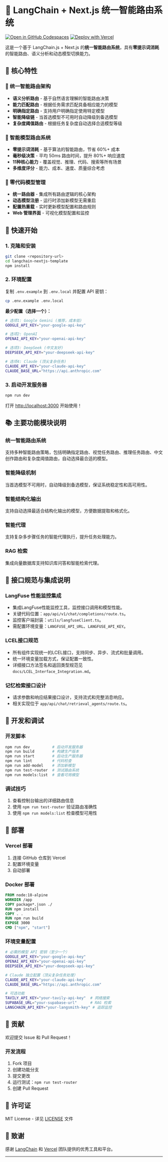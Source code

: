 # 🤖 LangChain + Next.js 统一智能路由系统

[![Open in GitHub Codespaces](https://github.com/codespaces/badge.svg)](https://codespaces.new/langchain-ai/langchain-nextjs-template)
[![Deploy with Vercel](https://vercel.com/button)](https://vercel.com/new/clone?repository-url=https%3A%2F%2Fgithub.com%2Flangchain-ai%2Flangchain-nextjs-template)

这是一个基于 LangChain.js + Next.js 的**统一智能路由系统**，具有**零提示词消耗**的智能路由、语义分析和动态模型切换能力。

## 🌟 核心特性

### 🎯 统一智能路由架构
- **语义分析路由** - 基于自然语言理解的智能路由决策
- **能力匹配路由** - 根据任务需求匹配具备相应能力的模型
- **明确指定路由** - 支持用户明确指定使用特定模型
- **智能降级链** - 当首选模型不可用时自动降级到备选模型
- **复杂度阈值路由** - 根据任务复杂度自动选择合适模型等级

### 🚀 智能模型路由系统
- **零提示词消耗** - 基于算法的智能路由，节省 60%+ 成本
- **毫秒级决策** - 平均 50ms 路由时间，提升 80%+ 响应速度
- **11种核心能力** - 覆盖视觉、推理、代码、搜索等所有场景
- **多维度评分** - 能力、成本、速度、质量综合考虑

### 🔧 零代码模型管理
- **统一路由器** - 集成所有路由逻辑的核心架构
- **动态模型注册** - 运行时添加新模型无需重启
- **配置热重载** - 实时更新模型配置和路由规则
- **Web 管理界面** - 可视化模型配置和监控

## 🚀 快速开始

### 1. 克隆和安装

```bash
git clone <repository-url>
cd langchain-nextjs-template
npm install
```

### 2. 环境配置

复制 `.env.example` 到 `.env.local` 并配置 API 密钥：

```bash
cp .env.example .env.local
```

**最少配置（选择一个）：**

```bash
# 选项1: Google Gemini (推荐，成本低)
GOOGLE_API_KEY="your-google-api-key"

# 选项2: OpenAI
OPENAI_API_KEY="your-openai-api-key"

# 选项3: DeepSeek (中文友好)
DEEPSEEK_API_KEY="your-deepseek-api-key"

# 选项4: Claude (顶尖复杂任务)
CLAUDE_API_KEY="your-claude-api-key"
CLAUDE_BASE_URL="https://api.anthropic.com"
```

### 3. 启动开发服务器

```bash
npm run dev
```

打开 [http://localhost:3000](http://localhost:3000) 开始使用！

## 📚 主要功能模块说明

### 统一智能路由系统
支持多种智能路由策略，包括明确指定路由、视觉任务路由、推理任务路由、中文创作路由和复杂度阈值路由，自动选择最合适的模型。

### 智能降级机制
当首选模型不可用时，自动降级到备选模型，保证系统稳定性和高可用性。

### 智能结构化输出
支持自动选择最适合结构化输出的模型，方便数据提取和格式化。

### 智能代理
支持复杂多步骤任务的智能代理执行，提升任务处理能力。

### RAG 检索
集成向量数据库支持知识库问答和智能检索代理。

## 📄 接口规范与集成说明

### LangFuse 性能监控集成
- 集成LangFuse性能监控工具，监控接口调用和模型性能。
- 关键代码位置：`app/api/v1/chat/completions/route.ts`。
- 监控客户端封装：`utils/langfuseClient.ts`。
- 需配置环境变量：`LANGFUSE_API_URL`、`LANGFUSE_API_KEY`。

### LCEL接口规范
- 所有组件实现统一的LCEL接口，支持同步、异步、流式和批量调用。
- 统一环境变量加载方式，保证配置一致性。
- 详细接口方法签名和返回类型规范见 `docs/LCEL_Interface_Integration.md`。

### 记忆检索接口设计
- 请求参数和响应结果接口设计，支持流式和完整消息响应。
- 相关实现位于 `app/api/chat/retrieval_agents/route.ts`。

## 🔧 开发和调试

### 开发脚本

```bash
npm run dev          # 启动开发服务器
npm run build        # 构建生产版本
npm run start        # 启动生产服务器
npm run lint         # 代码检查
npm run add-model    # 添加新模型
npm run test-router  # 测试路由系统
npm run models:list  # 查看可用模型
```

### 调试技巧

1. 查看控制台输出的详细路由信息
2. 使用 `npm run test-router` 验证路由准确性
3. 使用 `npm run models:list` 检查模型可用性

## 🚀 部署

### Vercel 部署

1. 连接 GitHub 仓库到 Vercel
2. 配置环境变量
3. 自动部署

### Docker 部署

```dockerfile
FROM node:18-alpine
WORKDIR /app
COPY package*.json ./
RUN npm install
COPY . .
RUN npm run build
EXPOSE 3000
CMD ["npm", "start"]
```

### 环境变量配置

```bash
# 必需的模型 API 密钥（至少一个）
GOOGLE_API_KEY="your-google-api-key"
OPENAI_API_KEY="your-openai-api-key"
DEEPSEEK_API_KEY="your-deepseek-api-key"

# Claude 独立配置（顶尖复杂任务处理）
CLAUDE_API_KEY="your-claude-api-key"
CLAUDE_BASE_URL="https://api.anthropic.com"

# 可选功能
TAVILY_API_KEY="your-tavily-api-key"  # 网络搜索
SUPABASE_URL="your-supabase-url"      # RAG 检索
LANGCHAIN_API_KEY="your-langsmith-key" # 追踪监控
```

## 🤝 贡献

欢迎提交 Issue 和 Pull Request！

### 开发流程

1. Fork 项目
2. 创建功能分支
3. 提交更改
4. 运行测试：`npm run test-router`
5. 创建 Pull Request

## 📄 许可证

MIT License - 详见 [LICENSE](LICENSE) 文件

## 🙏 致谢

感谢 [LangChain](https://langchain.com) 和 [Vercel](https://vercel.com) 团队提供的优秀工具和平台。

---
